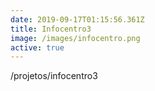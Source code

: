 ```yaml
---
date: 2019-09-17T01:15:56.361Z
title: Infocentro3
image: /images/infocentro.png
active: true
---
```

/projetos/infocentro3
